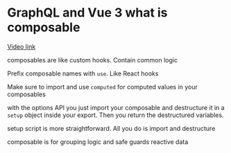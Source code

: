# GraphQL and Vue 3 what is composable

[Video link](https://www.egghead.io/lessons/egghead-graphql-and-vue-3-what-is-composable?pl=graphql-and-vue-3-8152749d)

composables are like custom hooks. Contain common logic

<TimeStamp start="0:29" end="0:33">
  
  Prefix composable names with `use`. Like React hooks
  
</TimeStamp>

<TimeStamp start="1:30" end="1:36">
  
  Make sure to import and use `computed` for computed values in your composables
  
</TimeStamp>

with the options API you just import your composable and destructure it in a `setup` object inside your export. Then you return the destructured variables. 

setup script is more straightforward. All you do is import and destructure

composable is for grouping logic and safe guards reactive data 